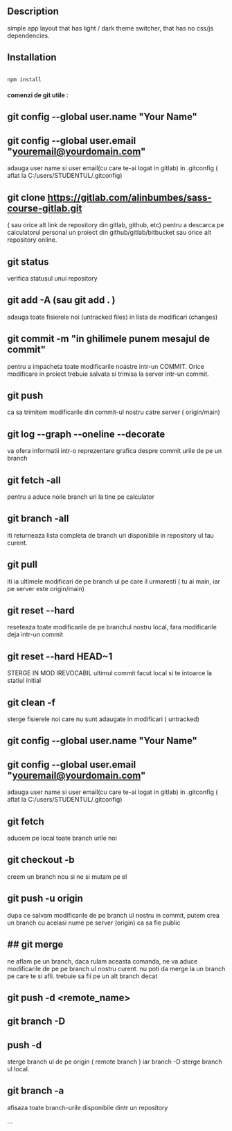 ## Description
simple app layout that has light / dark theme switcher, that has no css/js dependencies.


## Installation
```bash

npm install

``` 


#### comenzi de git utile :

## git config --global user.name "Your Name"
## git config --global user.email "youremail@yourdomain.com"
adauga user name si user email(cu care te-ai logat in gitlab) in .gitconfig ( aflat la C:/users/STUDENTUL/.gitconfig)


## git clone https://gitlab.com/alinbumbes/sass-course-gitlab.git   
( sau orice alt link de repository din gitlab, github, etc)
pentru a descarca pe calculatorul personal un proiect din github/gitlab/bitbucket sau orice alt repository online. 

## git status
verifica statusul unui repository

## git add -A      (sau git add . )
adauga toate fisierele noi (untracked files) in lista de modificari (changes)

## git commit -m "in ghilimele punem mesajul de commit"
pentru a impacheta toate modificarile noastre intr-un COMMIT. Orice modificare in proiect trebuie salvata si trimisa la server intr-un commit.

## git push
ca sa trimitem modificarile din commit-ul nostru catre server ( origin/main)

## git log --graph --oneline --decorate
va ofera informatii intr-o reprezentare grafica despre commit urile de pe un branch

## git fetch -all
pentru a aduce noile branch uri la tine pe calculator

## git branch -all
iti returneaza lista completa de branch uri disponibile in repository ul tau curent.

## git pull
iti ia ultimele modificari de pe branch ul pe care il urmaresti  ( tu ai main, iar pe server este origin/main)

## git reset --hard
reseteaza toate modificarile de pe branchul nostru local, fara modificarile deja intr-un commit

## git reset --hard HEAD~1
STERGE IN MOD IREVOCABIL ultimul commit facut local si te intoarce la statiul initial 

## git clean -f
sterge fisierele noi care nu sunt adaugate in modificari ( untracked)

## git config --global user.name "Your Name"
## git config --global user.email "youremail@yourdomain.com"
adauga user name si user email(cu care te-ai logat in gitlab) in .gitconfig ( aflat la C:/users/STUDENTUL/.gitconfig)

## git fetch 
aducem pe local toate branch urile noi

## git checkout -b <nume-branch>  
creem un branch nou <nume-branch> si ne si mutam pe el  

## git push -u origin <nume-branch-cum-vrem-sa-fie-pe-server-origin> 
dupa ce salvam modificarile de pe branch ul nostru in commit, putem crea un branch cu acelasi nume pe server (origin) ca sa fie public

## ## git merge <nume-branch>
ne aflam pe un branch, daca rulam aceasta comanda, ne va aduce modificarile de pe <nume-branch> pe branch ul nostru curent. 
nu poti da merge la un branch pe care te si afli. trebuie sa fii pe un alt branch decat <nume-branch>

## git push -d <remote_name> <branchname>
## git branch -D <branchname>
## push -d 
sterge branch ul de pe origin ( remote branch ) iar branch -D sterge branch ul local.

## git branch -a
afisaza toate branch-urile disponibile dintr un repository

...